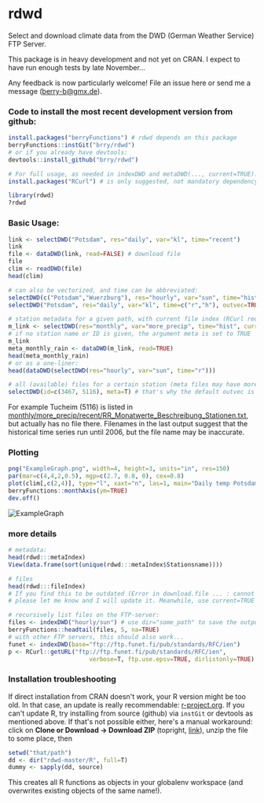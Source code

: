 # rdwd
Select and download climate data from the DWD (German Weather Service) FTP Server.

This package is in heavy development and not yet on CRAN.
I expect to have run enough tests by late November...

Any feedback is now particularly welcome! File an issue here or send me a message (berry-b@gmx.de).

### Code to install the most recent development version from github:

```R
install.packages("berryFunctions") # rdwd depends on this package
berryFunctions::instGit("brry/rdwd")
# or if you already have devtools:
devtools::install_github("brry/rdwd")

# For full usage, as needed in indexDWD and metaDWD(..., current=TRUE):
install.packages("RCurl") # is only suggested, not mandatory dependency

library(rdwd)
?rdwd
```

### Basic Usage:

```R
link <- selectDWD("Potsdam", res="daily", var="kl", time="recent")
link
file <- dataDWD(link, read=FALSE) # download file
file
clim <- readDWD(file)
head(clim)

# can also be vectorized, and time can be abbreviated:
selectDWD(c("Potsdam","Wuerzburg"), res="hourly", var="sun", time="hist")
selectDWD("Potsdam", res="daily", var="kl", time=c("r","h"), outvec=TRUE)

# station metadata for a given path, with current file index (RCurl required):
m_link <- selectDWD(res="monthly", var="more_precip", time="hist", current=TRUE)
# if no station name or ID is given, the argument meta is set to TRUE
m_link
meta_monthly_rain <- dataDWD(m_link, read=TRUE)
head(meta_monthly_rain)
# or as a one-liner:
head(dataDWD(selectDWD(res="hourly", var="sun", time="r")))

# all (available) files for a certain station (meta files may have more results):
selectDWD(id=c(3467, 5116), meta=T) # that's why the default outvec is FALSE
```
For example Tucheim (5116) is listed in [monthly/more_precip/recent/RR_Monatwerte_Beschreibung_Stationen.txt](ftp://ftp-cdc.dwd.de/pub/CDC/observations_germany/climate/monthly/more_precip/recent/RR_Monatwerte_Beschreibung_Stationen.txt), but actually has no file there.
Filenames in the last output suggest that the historical time series run until 2006, but the file name may be inaccurate.

### Plotting

```R
png("ExampleGraph.png", width=4, height=3, units="in", res=150)
par(mar=c(4,4,2,0.5), mgp=c(2.7, 0.8, 0), cex=0.8)
plot(clim[,c(2,4)], type="l", xaxt="n", las=1, main="Daily temp Potsdam")
berryFunctions::monthAxis(ym=TRUE)
dev.off()
```
![ExampleGraph](https://github.com/brry/rdwd/blob/master/ExampleGraph.png "Example Graph")

### more details

```R
# metadata:
head(rdwd:::metaIndex)
View(data.frame(sort(unique(rdwd:::metaIndex$Stationsname))))

# files
head(rdwd:::fileIndex)
# If you find this to be outdated (Error in download.file ... : cannot open URL),
# please let me know and I will update it. Meanwhile, use current=TRUE in selectDWD

# recursively list files on the FTP-server:
files <- indexDWD("hourly/sun") # use dir="some_path" to save the output elsewhere
berryFunctions::headtail(files, 5, na=TRUE)
# with other FTP servers, this should also work...
funet <- indexDWD(base="ftp://ftp.funet.fi/pub/standards/RFC/ien")
p <- RCurl::getURL("ftp://ftp.funet.fi/pub/standards/RFC/ien",
                       verbose=T, ftp.use.epsv=TRUE, dirlistonly=TRUE)
```

### Installation troubleshooting

If direct installation from CRAN doesn't work, your R version might be too old. In that case, an update is really recommendable: [r-project.org](http://www.r-project.org/). If you can't update R, try installing from source (github) via `instGit` or devtools as mentioned above. If that's not possible either, here's a manual workaround:
click on **Clone or Download -> Download ZIP** (topright, [link](https://github.com/brry/rdwd/archive/master.zip)), unzip the file to some place, then
```R
setwd("that/path")
dd <- dir("rdwd-master/R", full=T)
dummy <- sapply(dd, source)
```
This creates all R functions as objects in your globalenv workspace (and overwrites existing objects of the same name!).

